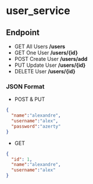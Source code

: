 # user_service

## Endpoint

- GET All Users **/users**
- GET One User **/users/{id}**
- POST Create User **/users/add**
- PUT Update User **/users/{id}**
- DELETE User **/users/{id}**

### JSON Format
- POST & PUT
```Json 
{
  "name":"alexandre",
  "username":"alex",
  "password":"azerty"
}
```
- GET
```Json 
{
  "id": 1,
  "name":"alexandre",
  "username":"alex"
}
```
